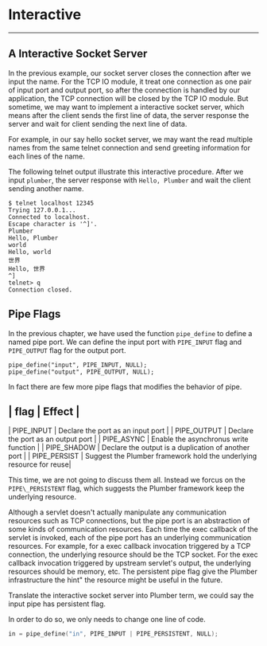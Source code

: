 # Interactive

---

## A Interactive Socket Server

In the previous example, our socket server closes the connection after we input the name. 
For the TCP IO module, it treat one connection as one pair of input port and output port, so after the connection is handled by our application, the TCP connection will be closed by the TCP IO module. But sometime, we may want to implement a interactive socket server, which means after the client sends the first line of data, the server response the server and wait for client sending the next line of data.

For example, in our say hello socket server, we may want the read multiple names from the same telnet connection and send greeting information for each lines of the name.

The following telnet output illustrate this interactive procedure. After we input `plumber`, the server response with `Hello, Plumber` and wait the client sending another name.

```
$ telnet localhost 12345
Trying 127.0.0.1...
Connected to localhost.
Escape character is '^]'.
Plumber
Hello, Plumber
world
Hello, world
世界
Hello, 世界
^]
telnet> q
Connection closed.
```

## Pipe Flags

In the previous chapter, we have used the function `pipe_define` to define a named pipe port. We can define the input port with `PIPE_INPUT` flag and `PIPE_OUTPUT` flag for the output port.

```
pipe_define("input", PIPE_INPUT, NULL);
pipe_define("output", PIPE_OUTPUT, NULL);
```

In fact there are few more pipe flags that modifies the behavior of pipe.

| flag | Effect         |
------------------------
| PIPE\_INPUT | Declare the port as an input port |
| PIPE\_OUTPUT | Declare the port as an output port |
| PIPE\_ASYNC  | Enable the asynchronus write function |
| PIPE\_SHADOW | Declare the output is a duplication of another port |
| PIPE\_PERSIST | Suggest the Plumber framework hold the underlying resource for reuse|

This time, we are not going to discuss them all. Instead we forcus on the `PIPE\_PERSISTENT` flag, which suggests the Plumber framework keep the underlying resource. 

Although a servlet doesn't actually manipulate any communication resources such as TCP connections, but the pipe port is an abstraction of some kinds of communication resources. Each time the exec callback of the servlet is invoked, each of the pipe port has an underlying communication resources. For example, for a exec callback invocation triggered by a TCP connection, the underlying resource should be the TCP socket. For the exec callback invocation triggered by upstream servlet's output, the underlying resources should be memory, etc. The persistent pipe flag give the Plumber infrastructure the hint" the resource might be useful in the future.

Translate the interactive socket server into Plumber term, we could say the input pipe has persistent flag.

In order to do so, we only needs to change one line of code.

```C
in = pipe_define("in", PIPE_INPUT | PIPE_PERSISTENT, NULL);
```
